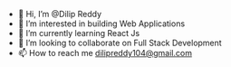 - 👋 Hi, I’m @Dilip Reddy
- 👀 I’m interested in building Web Applications
- 🌱 I’m currently learning React Js
- 💞️ I’m looking to collaborate on Full Stack Development
- 📫 How to reach me dilipreddy104@gmail.com

<!---
YerrajeniReddy123/YerrajeniReddy123 is a ✨ special ✨ repository because its `README.md` (this file) appears on your GitHub profile.
You can click the Preview link to take a look at your changes.
--->
